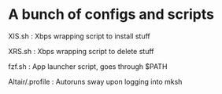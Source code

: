# A bunch of configs and scripts

XIS.sh  : Xbps wrapping script to install stuff

XRS.sh  : Xbps wrapping script to delete stuff

fzf.sh  : App launcher script, goes through $PATH

Altair/.profile : Autoruns sway upon logging into mksh
